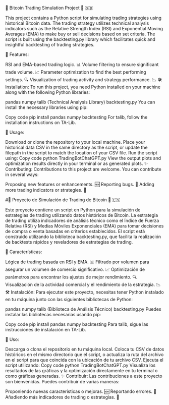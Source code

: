 🌟 Bitcoin Trading Simulation Project 🌟 🇬🇧

This project contains a Python script for simulating trading strategies using historical Bitcoin data. The trading strategy utilizes technical analysis indicators such as the Relative Strength Index (RSI) and Exponential Moving Averages (EMA) to make buy or sell decisions based on set criteria. The script is built using the backtesting.py library which facilitates quick and insightful backtesting of trading strategies.

🚀 Features:

RSI and EMA-based trading logic. 📊
Volume filtering to ensure significant trade volume. 📈
Parameter optimization to find the best performing settings. 🔍
Visualization of trading activity and strategy performance. 📉
🛠 Installation:
To run this project, you need Python installed on your machine along with the following Python libraries:

pandas
numpy
talib (Technical Analysis Library)
backtesting.py
You can install the necessary libraries using pip:

Copy code
pip install pandas numpy backtesting
For talib, follow the installation instructions on TA-Lib.

🔧 Usage:

Download or clone the repository to your local machine.
Place your historical data CSV in the same directory as the script, or update the filepath in the script to match the location of your CSV file.
Run the script using:
Copy code
python TradingBotChatGPT.py
View the output plots and optimization results directly in your terminal or as generated plots.
✨ Contributing:
Contributions to this project are welcome. You can contribute in several ways:

Proposing new features or enhancements. 🆕
Reporting bugs. 🐛
Adding more trading indicators or strategies. 📝

#🌟 Proyecto de Simulación de Trading de Bitcoin 🌟 🇪🇸

Este proyecto contiene un script en Python para la simulación de estrategias de trading utilizando datos históricos de Bitcoin. La estrategia de trading utiliza indicadores de análisis técnico como el Índice de Fuerza Relativa (RSI) y Medias Móviles Exponenciales (EMA) para tomar decisiones de compra o venta basadas en criterios establecidos. El script está construido utilizando la biblioteca backtesting.py, que facilita la realización de backtests rápidos y reveladores de estrategias de trading.

🚀 Características:

Lógica de trading basada en RSI y EMA. 📊
Filtrado por volumen para asegurar un volumen de comercio significativo. 📈
Optimización de parámetros para encontrar los ajustes de mejor rendimiento. 🔍
Visualización de la actividad comercial y el rendimiento de la estrategia. 📉
🛠 Instalación:
Para ejecutar este proyecto, necesitas tener Python instalado en tu máquina junto con las siguientes bibliotecas de Python:

pandas
numpy
talib (Biblioteca de Análisis Técnico)
backtesting.py
Puedes instalar las bibliotecas necesarias usando pip:

Copy code
pip install pandas numpy backtesting
Para talib, sigue las instrucciones de instalación en TA-Lib.

🔧 Uso:

Descarga o clona el repositorio en tu máquina local.
Coloca tu CSV de datos históricos en el mismo directorio que el script, o actualiza la ruta del archivo en el script para que coincida con la ubicación de tu archivo CSV.
Ejecuta el script utilizando:
Copy code
python TradingBotChatGPT.py
Visualiza los resultados de las gráficas y la optimización directamente en tu terminal o como gráficas generadas.
✨ Contribuir:
Las contribuciones a este proyecto son bienvenidas. Puedes contribuir de varias maneras:

Proponiendo nuevas características o mejoras. 🆕
Reportando errores. 🐛
Añadiendo más indicadores de trading o estrategias. 📝
